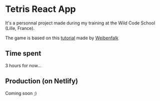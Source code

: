 # Tetris React App

It's a personnal project made during my training at the Wild Code School (Lille, France).

The game is based on this [tutorial](https://www.youtube.com/watch?v=CUt3Mf9MYhc&list=PL0jpcQ5lO0nEH2BpPmJhePz_urgyAljFB) made by [Weibenfalk](https://www.youtube.com/channel/UCnnnWy4UTYN258FfVGeXBbg)

## Time spent

3 hours for now...

## Production (on Netlify)

Coming soon ;)
